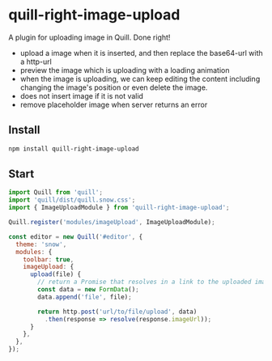 # quill-right-image-upload

A plugin for uploading image in Quill. Done right!

- upload a image when it is inserted, and then replace the base64-url with a http-url
- preview the image which is uploading with a loading animation
- when the image is uploading, we can keep editing the content including changing the image's position or even delete the image.
- does not insert image if it is not valid
- remove placeholder image when server returns an error

## Install

```sh
npm install quill-right-image-upload
```

## Start

```js
import Quill from 'quill';
import 'quill/dist/quill.snow.css';
import { ImageUploadModule } from 'quill-right-image-upload';

Quill.register('modules/imageUpload', ImageUploadModule);

const editor = new Quill('#editor', {
  theme: 'snow',
  modules: {
    toolbar: true,
    imageUpload: {
      upload(file) {
        // return a Promise that resolves in a link to the uploaded image
        const data = new FormData();
        data.append('file', file);

        return http.post('url/to/file/upload', data)
          .then(response => resolve(response.imageUrl));
      }
    },
  },
});
```
